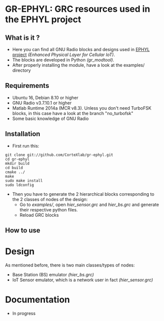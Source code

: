 # GR-EPHYL: GRC resources used in the EPHYL project

## What is it ?

- Here you can find all GNU Radio blocks and designs used in [EPHYL project](https://project.inria.fr/ephyl/) _(Enhanced Physical Layer for Cellular IoT)_.
- The blocks are developed in Python _(gr_modtool)_.
- After properly installing the module, have a look at the examples/ directory


## Requirements

- Ubuntu 16, Debian 8.10 or higher
- GNU Radio v3.7.10.1 or higher
- Matlab Runtime 2014a (MCR v8.3). Unless you don't need TurboFSK blocks, in this case have a look at the branch "no_turbofsk"
- Some basic knowledge of GNU Radio


## Installation

- First run this:

```
git clone git://github.com/CorteXlab/gr-ephyl.git
cd gr-ephyl
mkdir build
cd build
cmake ../
make
sudo make install
sudo ldconfig
```

- Then you have to generate the 2 hierarchical blocks corresponding to the 2 classes of nodes of the design:
  - Go to _examples/_, open *hier_sensor.grc* and *hier_bs.grc* and generate their respective python files.
  - Reload GRC blocks 


## How to use

# Design

As mentioned before, there is two main classes/types of nodes:
- Base Station (BS) emulator _(hier_bs.grc)_
- IoT Sensor emulator, which is a network user in fact _(hier_sensor.grc)_


# Documentation

- In progress

